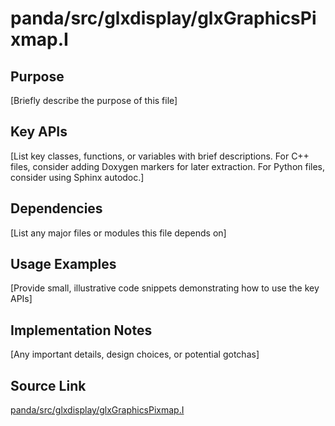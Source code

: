 # panda/src/glxdisplay/glxGraphicsPixmap.I

## Purpose
[Briefly describe the purpose of this file]

## Key APIs
[List key classes, functions, or variables with brief descriptions.
For C++ files, consider adding Doxygen markers for later extraction.
For Python files, consider using Sphinx autodoc.]

## Dependencies
[List any major files or modules this file depends on]

## Usage Examples
[Provide small, illustrative code snippets demonstrating how to use the key APIs]

## Implementation Notes
[Any important details, design choices, or potential gotchas]

## Source Link
[panda/src/glxdisplay/glxGraphicsPixmap.I](link_to_source_repository/panda/src/glxdisplay/glxGraphicsPixmap.I)
